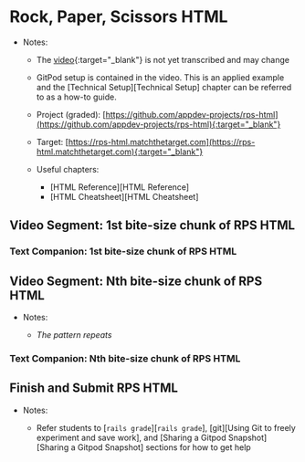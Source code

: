 # Rock, Paper, Scissors HTML 

- Notes:

  - The [video](https://canvas.uchicago.edu/courses/41147/pages/video-rps-html-intro-to-gitpod-and-html){:target="_blank"} is not yet transcribed and may change

  - GitPod setup is contained in the video. This is an applied example and the [Technical Setup][Technical Setup] chapter can be referred to as a how-to guide.

  - Project (graded): [https://github.com/appdev-projects/rps-html](https://github.com/appdev-projects/rps-html){:target="_blank"}

  - Target: [https://rps-html.matchthetarget.com](https://rps-html.matchthetarget.com){:target="_blank"}

  - Useful chapters:

    - [HTML Reference][HTML Reference]
    - [HTML Cheatsheet][HTML Cheatsheet]

## Video Segment: 1st bite-size chunk of RPS HTML

### Text Companion: 1st bite-size chunk of RPS HTML

## Video Segment: Nth bite-size chunk of RPS HTML

- Notes:

  - *The pattern repeats*

### Text Companion: Nth bite-size chunk of RPS HTML

## Finish and Submit RPS HTML

- Notes:

  - Refer students to [`rails grade`][`rails grade`], [git][Using Git to freely experiment and save work], and [Sharing a Gitpod Snapshot][Sharing a Gitpod Snapshot] sections for how to get help